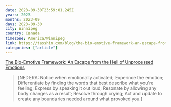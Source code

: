 ```yaml
---
date: 2023-09-30T23:59:01.245Z
years: 2023
months: 2023-09
days: 2023-09-30
city: Winnipeg
country: Canada
timezone: America/Winnipeg
link: https://tasshin.com/blog/the-bio-emotive-framework-an-escape-from-the-hell-of-unprocessed-emotions/
categories: ["article"]
---
```

[The Bio-Emotive Framework: An Escape from the Hell of Unprocessed Emotions](https://tasshin.com/blog/the-bio-emotive-framework-an-escape-from-the-hell-of-unprocessed-emotions/)

> [NEDERA: Notice when emotionally activated; Experince the emotion; Differentiate by finding the words that best describe what you're feeling; Express by speaking it out loud; Resonate by allowing any body changes as a result; Resolve through crying; Act and update to create any boundaries needed around what provoked you.]
